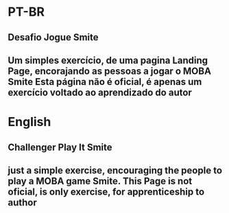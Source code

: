 # PT-BR
## Desafio Jogue Smite
 Um simples exercício, de uma pagina Landing Page, encorajando as pessoas a jogar o MOBA Smite
 **Esta página não é oficial, é apenas um exercício voltado ao aprendizado do autor**
---
# English
## Challenger Play It Smite
just a simple exercise, encouraging the people to play a MOBA game Smite.
**This Page is not oficial, is only exercise, for apprenticeship to author**
---